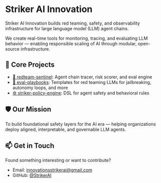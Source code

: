 # Striker AI Innovation

Striker AI Innovation builds red teaming, safety, and observability infrastructure for large language model (LLM) agent chains.

We create real-time tools for monitoring, tracing, and evaluating LLM behavior — enabling responsible scaling of AI through modular, open-source infrastructure.

## 🧩 Core Projects

- [🔴 redteam-sentinel](https://github.com/StrikerAI/redteam-sentinel): Agent chain tracer, risk scorer, and eval engine
- [📘 eval-playbooks](https://github.com/StrikerAI/eval-playbooks): Templates for red teaming LLMs for jailbreaking, autonomy loops, and more
- [⚙️ striker-policy-engine](https://github.com/StrikerAI/policy-engine): DSL for agent safety and behavioral rules

## 🛡️ Our Mission

To build foundational safety layers for the AI era — helping organizations deploy aligned, interpretable, and governable LLM agents.

## 📫 Get in Touch

Found something interesting or want to contribute?
- Email: [innovationsstrikerai@gmail.com](mailto:innovationsstrikerai@gmail.com)
- GitHub: [@StrikerAI](https://github.com/StrikerAI)
